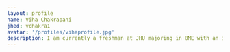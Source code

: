 ```yaml
---
layout: profile
name: Viha Chakrapani
jhed: vchakra1
avatar: '/profiles/vihaprofile.jpg'
description: I am currently a freshman at JHU majoring in BME with an interest in medical devices.
---
```


